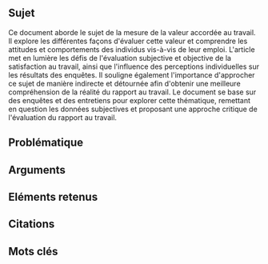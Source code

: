 ## Sujet
Ce document aborde le sujet de la mesure de la valeur accordée au travail. Il explore les différentes façons d'évaluer cette valeur et comprendre les attitudes et comportements des individus vis-à-vis de leur emploi. L'article met en lumière les défis de l'évaluation subjective et objective de la satisfaction au travail, ainsi que l'influence des perceptions individuelles sur les résultats des enquêtes. Il souligne également l'importance d'approcher ce sujet de manière indirecte et détournée afin d'obtenir une meilleure compréhension de la réalité du rapport au travail. Le document se base sur des enquêtes et des entretiens pour explorer cette thématique, remettant en question les données subjectives et proposant une approche critique de l'évaluation du rapport au travail.
## Problématique
## Arguments

## Eléments retenus 

## Citations

## Mots clés